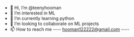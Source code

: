 - 👋 Hi, I’m @teenyhooman
- 👀 I’m interested in ML
- 🌱 I’m currently learning python
- 💞️ I’m looking to collaborate on ML projects
- 📫 How to reach me ---- hooman122222@gmail.com ----

<!---
teenyhooman/teenyhooman is a ✨ special ✨ repository because its `README.md` (this file) appears on your GitHub profile.
You can click the Preview link to take a look at your changes.
--->
